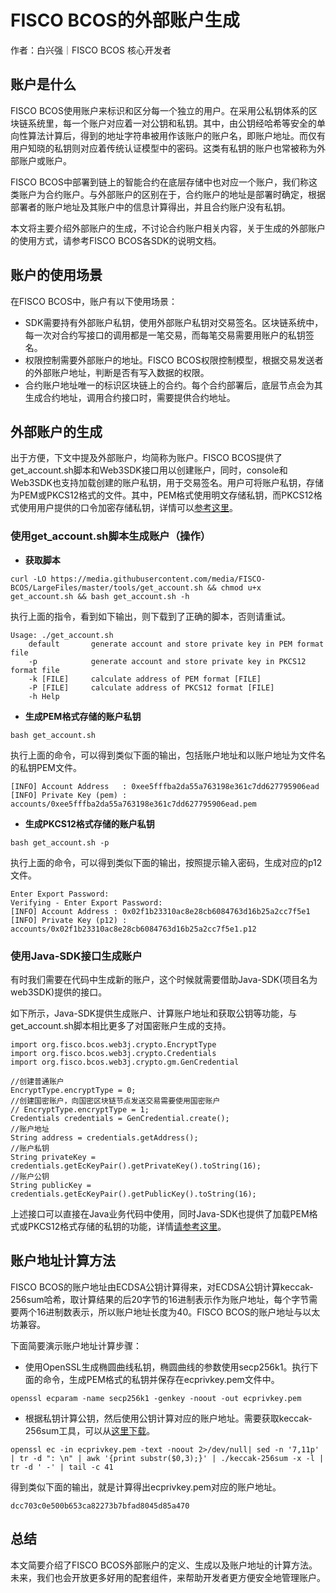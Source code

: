 # FISCO BCOS的外部账户生成

作者：白兴强｜FISCO BCOS 核心开发者

## 账户是什么

FISCO BCOS使用账户来标识和区分每一个独立的用户。在采用公私钥体系的区块链系统里，每一个账户对应着一对公钥和私钥。其中，由公钥经哈希等安全的单向性算法计算后，得到的地址字符串被用作该账户的账户名，即账户地址。而仅有用户知晓的私钥则对应着传统认证模型中的密码。这类有私钥的账户也常被称为外部账户或账户。

FISCO BCOS中部署到链上的智能合约在底层存储中也对应一个账户，我们称这类账户为合约账户。与外部账户的区别在于，合约账户的地址是部署时确定，根据部署者的账户地址及其账户中的信息计算得出，并且合约账户没有私钥。

本文将主要介绍外部账户的生成，不讨论合约账户相关内容，关于生成的外部账户的使用方式，请参考FISCO BCOS各SDK的说明文档。

## 账户的使用场景

在FISCO BCOS中，账户有以下使用场景：

- SDK需要持有外部账户私钥，使用外部账户私钥对交易签名。区块链系统中，每一次对合约写接口的调用都是一笔交易，而每笔交易需要用账户的私钥签名。
- 权限控制需要外部账户的地址。FISCO BCOS权限控制模型，根据交易发送者的外部账户地址，判断是否有写入数据的权限。
- 合约账户地址唯一的标识区块链上的合约。每个合约部署后，底层节点会为其生成合约地址，调用合约接口时，需要提供合约地址。

## **外部账户的生成**

出于方便，下文中提及外部账户，均简称为账户。FISCO BCOS提供了get_account.sh脚本和Web3SDK接口用以创建账户，同时，console和Web3SDK也支持加载创建的账户私钥，用于交易签名。用户可将账户私钥，存储为PEM或PKCS12格式的文件。其中，PEM格式使用明文存储私钥，而PKCS12格式使用用户提供的口令加密存储私钥，详情可以[参考这里](https://zh.wikipedia.org/wiki/PKCS_12)。

### 使用get_account.sh脚本生成账户（操作）

- **获取脚本**

```
curl -LO https://media.githubusercontent.com/media/FISCO-BCOS/LargeFiles/master/tools/get_account.sh && chmod u+x get_account.sh && bash get_account.sh -h
```

执行上面的指令，看到如下输出，则下载到了正确的脚本，否则请重试。

```
Usage: ./get_account.sh
    default       generate account and store private key in PEM format file
    -p            generate account and store private key in PKCS12 format file
    -k [FILE]     calculate address of PEM format [FILE]
    -P [FILE]     calculate address of PKCS12 format [FILE]
    -h Help
```

- **生成PEM格式存储的账户私钥**

```
bash get_account.sh
```

执行上面的命令，可以得到类似下面的输出，包括账户地址和以账户地址为文件名的私钥PEM文件。

```
[INFO] Account Address   : 0xee5fffba2da55a763198e361c7dd627795906ead
[INFO] Private Key (pem) : accounts/0xee5fffba2da55a763198e361c7dd627795906ead.pem
```

- **生成PKCS12格式存储的账户私钥**

```
bash get_account.sh -p
```

执行上面的命令，可以得到类似下面的输出，按照提示输入密码，生成对应的p12文件。

```
Enter Export Password:
Verifying - Enter Export Password:
[INFO] Account Address : 0x02f1b23310ac8e28cb6084763d16b25a2cc7f5e1
[INFO] Private Key (p12) : accounts/0x02f1b23310ac8e28cb6084763d16b25a2cc7f5e1.p12
```

### 使用Java-SDK接口生成账户

有时我们需要在代码中生成新的账户，这个时候就需要借助Java-SDK(项目名为web3SDK)提供的接口。

如下所示，Java-SDK提供生成账户、计算账户地址和获取公钥等功能，与get_account.sh脚本相比更多了对国密账户生成的支持。

```
import org.fisco.bcos.web3j.crypto.EncryptType
import org.fisco.bcos.web3j.crypto.Credentials
import org.fisco.bcos.web3j.crypto.gm.GenCredential

//创建普通账户
EncryptType.encryptType = 0;
//创建国密账户，向国密区块链节点发送交易需要使用国密账户
// EncryptType.encryptType = 1; 
Credentials credentials = GenCredential.create();
//账户地址
String address = credentials.getAddress();
//账户私钥 
String privateKey = credentials.getEcKeyPair().getPrivateKey().toString(16);
//账户公钥 
String publicKey = credentials.getEcKeyPair().getPublicKey().toString(16);
```

上述接口可以直接在Java业务代码中使用，同时Java-SDK也提供了加载PEM格式或PKCS12格式存储的私钥的功能，详情[请参考这里](https://fisco-bcos-documentation.readthedocs.io/zh_CN/latest/docs/sdk/sdk.html#id5)。

## 账户地址计算方法

FISCO BCOS的账户地址由ECDSA公钥计算得来，对ECDSA公钥计算keccak-256sum哈希，取计算结果的后20字节的16进制表示作为账户地址，每个字节需要两个16进制数表示，所以账户地址长度为40。FISCO BCOS的账户地址与以太坊兼容。

下面简要演示账户地址计算步骤：

- 使用OpenSSL生成椭圆曲线私钥，椭圆曲线的参数使用secp256k1。执行下面的命令，生成PEM格式的私钥并保存在ecprivkey.pem文件中。

```
openssl ecparam -name secp256k1 -genkey -noout -out ecprivkey.pem
```

- 根据私钥计算公钥，然后使用公钥计算对应的账户地址。需要获取keccak-256sum工具，可以从[这里下载](https://github.com/vkobel/ethereum-generate-wallet/tree/master/lib)。

```
openssl ec -in ecprivkey.pem -text -noout 2>/dev/null| sed -n '7,11p' | tr -d ": \n" | awk '{print substr($0,3);}' | ./keccak-256sum -x -l | tr -d ' -' | tail -c 41
```

得到类似下面的输出，就是计算得出ecprivkey.pem对应的账户地址。

```
dcc703c0e500b653ca82273b7bfad8045d85a470
```

## **总结**

本文简要介绍了FISCO BCOS外部账户的定义、生成以及账户地址的计算方法。未来，我们也会开放更多好用的配套组件，来帮助开发者更方便安全地管理账户。

